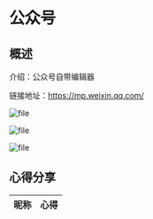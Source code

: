 # 公众号

## 概述

介绍：公众号自带编辑器

链接地址：https://mp.weixin.qq.com/

![file](https://vip.123pan.cn/1831704795/public/%E6%88%91%E7%9A%84%E5%B7%A5%E5%85%B7%E7%AE%B1-202404-00/images/%E5%85%AC%E4%BC%97%E5%8F%B7/0.png)

![file](https://vip.123pan.cn/1831704795/public/%E6%88%91%E7%9A%84%E5%B7%A5%E5%85%B7%E7%AE%B1-202404-00/images/%E5%85%AC%E4%BC%97%E5%8F%B7/1.png)

![file](https://vip.123pan.cn/1831704795/public/%E6%88%91%E7%9A%84%E5%B7%A5%E5%85%B7%E7%AE%B1-202404-00/images/%E5%85%AC%E4%BC%97%E5%8F%B7/2.png)

## 心得分享

| 昵称 | 心得 |
| :---: | :--- |
